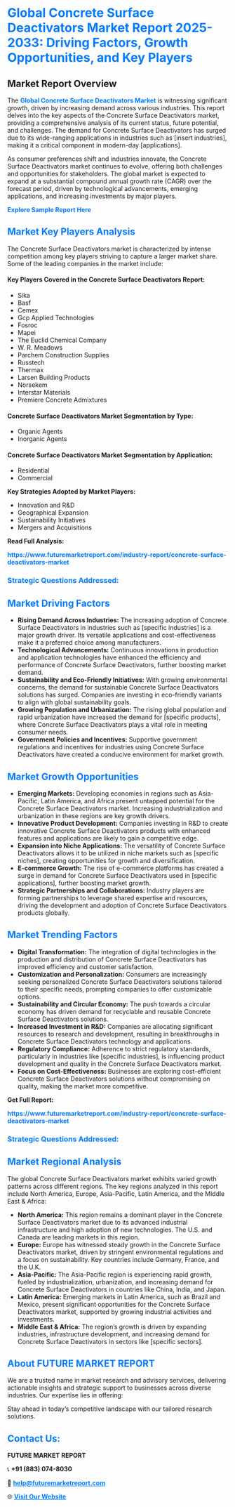 <h1 style="color: #007BFF;">Global Concrete Surface Deactivators Market Report 2025-2033: Driving Factors, Growth Opportunities, and Key Players</h1>

<section id="overview">
<h2>Market Report Overview</h2>
<p>The <a href="https://www.futuremarketreport.com/industry-report/concrete-surface-deactivators-market" style="color: #007BFF; text-decoration: none;"><strong>Global Concrete Surface Deactivators Market</strong></a> is witnessing significant growth, driven by increasing demand across various industries. This report delves into the key aspects of the Concrete Surface Deactivators market, providing a comprehensive analysis of its current status, future potential, and challenges. The demand for Concrete Surface Deactivators has surged due to its wide-ranging applications in industries such as [insert industries], making it a critical component in modern-day [applications].</p>
<p>As consumer preferences shift and industries innovate, the Concrete Surface Deactivators market continues to evolve, offering both challenges and opportunities for stakeholders. The global market is expected to expand at a substantial compound annual growth rate (CAGR) over the forecast period, driven by technological advancements, emerging applications, and increasing investments by major players.</p>
</section>

<section id="overview">
<p><a href="https://www.futuremarketreport.com/request-sample/reportId=30327" style="color: #007BFF; text-decoration: none;"><strong>Explore Sample Report Here</strong></a></p>
</section>

<section id="key-players">
<h2 style="color: #007BFF;">Market Key Players Analysis</h2>
<p>The Concrete Surface Deactivators market is characterized by intense competition among key players striving to capture a larger market share. Some of the leading companies in the market include:</p>
<h4>Key Players Covered in the Concrete Surface Deactivators Report:</h4>
<ul><li>Sika</li><li>Basf</li><li>Cemex</li><li>Gcp Applied Technologies</li><li>Fosroc</li><li>Mapei</li><li>The Euclid Chemical Company</li><li>W. R. Meadows</li><li>Parchem Construction Supplies</li><li>Russtech</li><li>Thermax</li><li>Larsen Building Products</li><li>Norsekem</li><li>Interstar Materials</li><li>Premiere Concrete Admixtures</li></ul>
<h4>Concrete Surface Deactivators Market Segmentation by Type:</h4>
<ul><li>Organic Agents</li><li>Inorganic Agents</li></ul>

<h4>Concrete Surface Deactivators Market Segmentation by Application:</h4>
<ul><li>Residential</li><li>Commercial</li></ul>
<p><strong>Key Strategies Adopted by Market Players:</strong></p>
<ul>
<li>Innovation and R&D</li>
<li>Geographical Expansion</li>
<li>Sustainability Initiatives</li>
<li>Mergers and Acquisitions</li>
</ul>
</section>

<section>
<p><strong>Read Full Analysis: </strong></p><a href="https://www.futuremarketreport.com/industry-report/concrete-surface-deactivators-market" style="color: #007BFF; text-decoration: none;"><strong>https://www.futuremarketreport.com/industry-report/concrete-surface-deactivators-market</strong></a>
<h3 style="color: #007BFF;">Strategic Questions Addressed:</h3>
</section>

<section id="driving-factors">
<h2 style="color: #007BFF;">Market Driving Factors</h2>
<ul>
<li><strong>Rising Demand Across Industries:</strong> The increasing adoption of Concrete Surface Deactivators in industries such as [specific industries] is a major growth driver. Its versatile applications and cost-effectiveness make it a preferred choice among manufacturers.</li>
<li><strong>Technological Advancements:</strong> Continuous innovations in production and application technologies have enhanced the efficiency and performance of Concrete Surface Deactivators, further boosting market demand.</li>
<li><strong>Sustainability and Eco-Friendly Initiatives:</strong> With growing environmental concerns, the demand for sustainable Concrete Surface Deactivators solutions has surged. Companies are investing in eco-friendly variants to align with global sustainability goals.</li>
<li><strong>Growing Population and Urbanization:</strong> The rising global population and rapid urbanization have increased the demand for [specific products], where Concrete Surface Deactivators plays a vital role in meeting consumer needs.</li>
<li><strong>Government Policies and Incentives:</strong> Supportive government regulations and incentives for industries using Concrete Surface Deactivators have created a conducive environment for market growth.</li>
</ul>
</section>

<section id="growth-opportunities">
<h2 style="color: #007BFF;">Market Growth Opportunities</h2>
<ul>
<li><strong>Emerging Markets:</strong> Developing economies in regions such as Asia-Pacific, Latin America, and Africa present untapped potential for the Concrete Surface Deactivators market. Increasing industrialization and urbanization in these regions are key growth drivers.</li>
<li><strong>Innovative Product Development:</strong> Companies investing in R&D to create innovative Concrete Surface Deactivators products with enhanced features and applications are likely to gain a competitive edge.</li>
<li><strong>Expansion into Niche Applications:</strong> The versatility of Concrete Surface Deactivators allows it to be utilized in niche markets such as [specific niches], creating opportunities for growth and diversification.</li>
<li><strong>E-commerce Growth:</strong> The rise of e-commerce platforms has created a surge in demand for Concrete Surface Deactivators used in [specific applications], further boosting market growth.</li>
<li><strong>Strategic Partnerships and Collaborations:</strong> Industry players are forming partnerships to leverage shared expertise and resources, driving the development and adoption of Concrete Surface Deactivators products globally.</li>
</ul>
</section>

<section id="trending-factors">
<h2 style="color: #007BFF;">Market Trending Factors</h2>
<ul>
<li><strong>Digital Transformation:</strong> The integration of digital technologies in the production and distribution of Concrete Surface Deactivators has improved efficiency and customer satisfaction.</li>
<li><strong>Customization and Personalization:</strong> Consumers are increasingly seeking personalized Concrete Surface Deactivators solutions tailored to their specific needs, prompting companies to offer customizable options.</li>
<li><strong>Sustainability and Circular Economy:</strong> The push towards a circular economy has driven demand for recyclable and reusable Concrete Surface Deactivators solutions.</li>
<li><strong>Increased Investment in R&D:</strong> Companies are allocating significant resources to research and development, resulting in breakthroughs in Concrete Surface Deactivators technology and applications.</li>
<li><strong>Regulatory Compliance:</strong> Adherence to strict regulatory standards, particularly in industries like [specific industries], is influencing product development and quality in the Concrete Surface Deactivators market.</li>
<li><strong>Focus on Cost-Effectiveness:</strong> Businesses are exploring cost-efficient Concrete Surface Deactivators solutions without compromising on quality, making the market more competitive.</li>
</ul>
</section>

<section>
<p><strong>Get Full Report: </strong></p><a href="https://www.futuremarketreport.com/industry-report/concrete-surface-deactivators-market" style="color: #007BFF; text-decoration: none;"><strong>https://www.futuremarketreport.com/industry-report/concrete-surface-deactivators-market</strong></a>
<h3 style="color: #007BFF;">Strategic Questions Addressed:</h3>
</section>


<section id="regional-analysis">
<h2 style="color: #007BFF;">Market Regional Analysis</h2>
<p>The global Concrete Surface Deactivators market exhibits varied growth patterns across different regions. The key regions analyzed in this report include North America, Europe, Asia-Pacific, Latin America, and the Middle East & Africa:</p>
<ul>
<li><strong>North America:</strong> This region remains a dominant player in the Concrete Surface Deactivators market due to its advanced industrial infrastructure and high adoption of new technologies. The U.S. and Canada are leading markets in this region.</li>
<li><strong>Europe:</strong> Europe has witnessed steady growth in the Concrete Surface Deactivators market, driven by stringent environmental regulations and a focus on sustainability. Key countries include Germany, France, and the U.K.</li>
<li><strong>Asia-Pacific:</strong> The Asia-Pacific region is experiencing rapid growth, fueled by industrialization, urbanization, and increasing demand for Concrete Surface Deactivators in countries like China, India, and Japan.</li>
<li><strong>Latin America:</strong> Emerging markets in Latin America, such as Brazil and Mexico, present significant opportunities for the Concrete Surface Deactivators market, supported by growing industrial activities and investments.</li>
<li><strong>Middle East & Africa:</strong> The region’s growth is driven by expanding industries, infrastructure development, and increasing demand for Concrete Surface Deactivators in sectors like [specific sectors].</li>
</ul>
</section>

<footer>
<h2 style="color: #007BFF;">About FUTURE MARKET REPORT</h2>
<p>We are a trusted name in market research and advisory services, delivering actionable insights and strategic support to businesses across diverse industries. Our expertise lies in offering:</p>

<p>Stay ahead in today’s competitive landscape with our tailored research solutions.</p>

<h2 style="color: #007BFF;">Contact Us:</h2>
<p><strong>FUTURE MARKET REPORT</strong></p>
<p>📞 <strong>+91 (883) 074-8030</strong></p>
<p>📧 <strong><a href="mailto:help@futuremarketreport.com" style="color: #007BFF;">help@futuremarketreport.com</a></strong></p>
<p>🌐 <strong><a href="https://www.futuremarketreport.com/" style="color: #007BFF;">Visit Our Website</a></strong></p>
</footer>